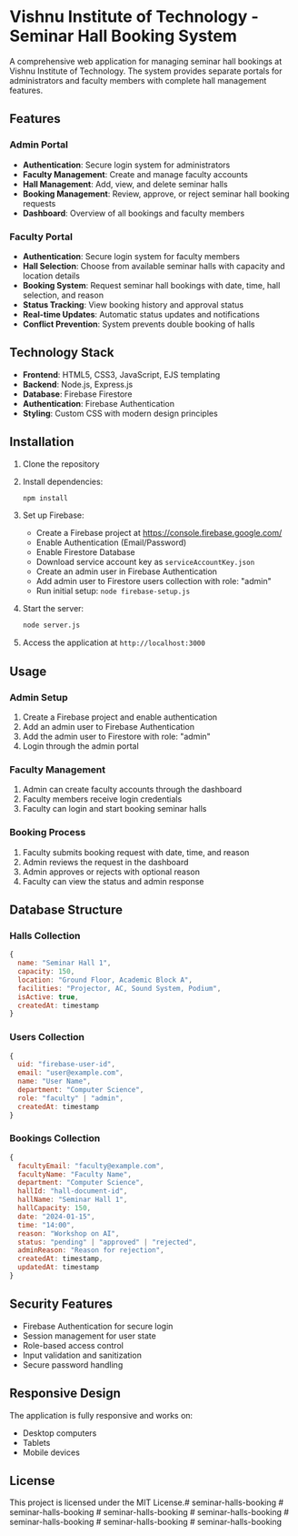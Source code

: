 # Vishnu Institute of Technology - Seminar Hall Booking System

A comprehensive web application for managing seminar hall bookings at Vishnu Institute of Technology. The system provides separate portals for administrators and faculty members with complete hall management features.

## Features

### Admin Portal
- **Authentication**: Secure login system for administrators
- **Faculty Management**: Create and manage faculty accounts
- **Hall Management**: Add, view, and delete seminar halls
- **Booking Management**: Review, approve, or reject seminar hall booking requests
- **Dashboard**: Overview of all bookings and faculty members

### Faculty Portal
- **Authentication**: Secure login system for faculty members
- **Hall Selection**: Choose from available seminar halls with capacity and location details
- **Booking System**: Request seminar hall bookings with date, time, hall selection, and reason
- **Status Tracking**: View booking history and approval status
- **Real-time Updates**: Automatic status updates and notifications
- **Conflict Prevention**: System prevents double booking of halls

## Technology Stack

- **Frontend**: HTML5, CSS3, JavaScript, EJS templating
- **Backend**: Node.js, Express.js
- **Database**: Firebase Firestore
- **Authentication**: Firebase Authentication
- **Styling**: Custom CSS with modern design principles

## Installation

1. Clone the repository
2. Install dependencies:
   ```bash
   npm install
   ```

3. Set up Firebase:
   - Create a Firebase project at https://console.firebase.google.com/
   - Enable Authentication (Email/Password)
   - Enable Firestore Database
   - Download service account key as `serviceAccountKey.json`
   - Create an admin user in Firebase Authentication
   - Add admin user to Firestore users collection with role: "admin"
   - Run initial setup: `node firebase-setup.js`

4. Start the server:
   ```bash
   node server.js
   ```

5. Access the application at `http://localhost:3000`

## Usage

### Admin Setup
1. Create a Firebase project and enable authentication
2. Add an admin user to Firebase Authentication
3. Add the admin user to Firestore with role: "admin"
4. Login through the admin portal

### Faculty Management
1. Admin can create faculty accounts through the dashboard
2. Faculty members receive login credentials
3. Faculty can login and start booking seminar halls

### Booking Process
1. Faculty submits booking request with date, time, and reason
2. Admin reviews the request in the dashboard
3. Admin approves or rejects with optional reason
4. Faculty can view the status and admin response

## Database Structure

### Halls Collection
```javascript
{
  name: "Seminar Hall 1",
  capacity: 150,
  location: "Ground Floor, Academic Block A",
  facilities: "Projector, AC, Sound System, Podium",
  isActive: true,
  createdAt: timestamp
}
```

### Users Collection
```javascript
{
  uid: "firebase-user-id",
  email: "user@example.com",
  name: "User Name",
  department: "Computer Science",
  role: "faculty" | "admin",
  createdAt: timestamp
}
```

### Bookings Collection
```javascript
{
  facultyEmail: "faculty@example.com",
  facultyName: "Faculty Name",
  department: "Computer Science",
  hallId: "hall-document-id",
  hallName: "Seminar Hall 1",
  hallCapacity: 150,
  date: "2024-01-15",
  time: "14:00",
  reason: "Workshop on AI",
  status: "pending" | "approved" | "rejected",
  adminReason: "Reason for rejection",
  createdAt: timestamp,
  updatedAt: timestamp
}
```

## Security Features

- Firebase Authentication for secure login
- Session management for user state
- Role-based access control
- Input validation and sanitization
- Secure password handling

## Responsive Design

The application is fully responsive and works on:
- Desktop computers
- Tablets
- Mobile devices

## License

This project is licensed under the MIT License.#   s e m i n a r - h a l l s - b o o k i n g  
 #   s e m i n a r - h a l l s - b o o k i n g  
 #   s e m i n a r - h a l l s - b o o k i n g  
 #   s e m i n a r - h a l l s - b o o k i n g  
 #   s e m i n a r - h a l l s - b o o k i n g  
 #   s e m i n a r - h a l l s - b o o k i n g  
 #   s e m i n a r - h a l l s - b o o k i n g  
 
